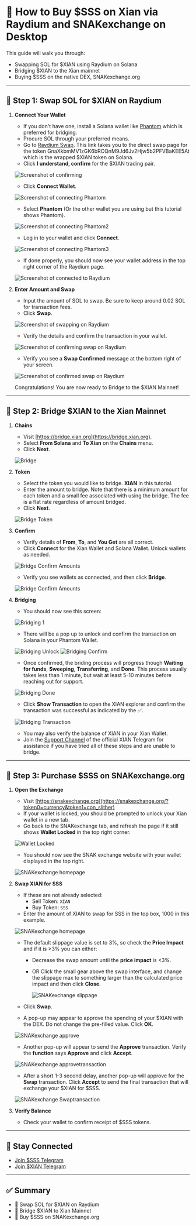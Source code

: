 # 💱 How to Buy $SSS on Xian via Raydium and SNAKexchange on Desktop

This guide will walk you through:

- Swapping SOL for $XIAN using Raydium on Solana
- Bridging $XIAN to the Xian mainnet
- Buying $SSS on the native DEX, SNAKexchange.org

---

## 🔄 Step 1: Swap SOL for $XIAN on Raydium

1. **Connect Your Wallet**  
   - If you don't have one, install a Solana wallet like [Phantom](https://phantom.app/) which is preferred for bridging.
   - Procure SOL through your preferred means.
   - Go to [Raydium Swap](https://raydium.io/swap/?inputMint=sol&outputMint=GnaXkbmMV1zGK6bRCQnM9Jd6Jv2Hjw5b2PFVBaKEE5At). This link takes you to the direct swap page for the token GnaXkbmMV1zGK6bRCQnM9Jd6Jv2Hjw5b2PFVBaKEE5At which is the wrapped $XIAN token on Solana.
   - Click **I understand, confirm** for the $XIAN trading pair.
   
   ![Screenshot of confirming](pictures/confirm_on_raydium.png)
   - Click **Connect Wallet**.

   ![Screenshot of connecting Phantom](pictures/connect_to_raydium.png)

   - Select **Phantom** (Or the other wallet you are using but this tutorial shows Phantom).
  
   ![Screenshot of connecting Phantom2](pictures/connect_to_raydium_2.png)

   - Log in to your wallet and click **Connect**.
  
   ![Screenshot of connecting Phantom3](pictures/connect_to_raydium_3.png)

   - If done properly, you should now see your wallet address in the top right corner of the Raydium page.
  
   ![Screenshot of connected to Raydium](pictures/connected_to_raydium.png)

2. **Enter Amount and Swap**  
   - Input the amount of SOL to swap. Be sure to keep around 0.02 SOL for transaction fees.
   - Click **Swap**.  
  
   ![Screenshot of swapping on Raydium](pictures/swap_raydium_1.png)
 
   - Verify the details and confirm the transaction in your wallet.

   ![Screenshot of confirming swap on Raydium](pictures/swap_raydium_2.png)

   - Verify you see a **Swap Confirmed** message at the bottom right of your screen.
  
   ![Screenshot of confirmed swap on Raydium](pictures/swap_raydium_3.png)

   Congratulations! You are now ready to Bridge to the $XIAN Mainnet!

---

## 🌉 Step 2: Bridge $XIAN to the Xian Mainnet

1. **Chains**  
   - Visit [https://bridge.xian.org](https://bridge.xian.org).
   - Select **From Solana** and **To Xian** on the **Chains** menu.
   - Click **Next**.

   ![Bridge](pictures/bridge_chains.png)

2. **Token**  
   - Select the token you would like to bridge. **XIAN** in this tutorial.
   - Enter the amount to bridge. Note that there is a minimum amount for each token and a small fee associated with using the bridge. The fee is a flat rate regardless of amount bridged.
   - Click **Next**.

   ![Bridge Token](pictures/bridge_token.png)

3. **Confirm**  
   - Verify details of **From**, **To**, and **You Get** are all correct.
   - Click **Connect** for the Xian Wallet and Solana Wallet. Unlock wallets as needed.
   
   ![Bridge Confirm Amounts](pictures/bridge_confirm1.png)

   - Verify you see wallets as connected, and then click **Bridge**.
  
   ![Bridge Confirm Amounts](pictures/bridge_confirm2.png)
   
4. **Bridging**
   - You should now see this screen:
  
   ![Bridging 1](pictures/bridging_1.png)

   - There will be a pop up to unlock and confirm the transaction on Solana in your Phantom Wallet. 
  
   ![Bridging Unlock](pictures/bridging_unlock.png) ![Bridging Confirm](pictures/bridging_confirm.png)

   - Once confirmed, the briding process will progress though **Waiting for funds**, **Sweeping**, **Transferring**, and **Done**. This process usually takes less than 1 minute, but wait at least 5-10 minutes before reaching out for support.
  
   ![Bridging Done](pictures/bridging_complete.png)

   - Click **Show Transaction** to open the XIAN explorer and confirm the transaction was successful as indicated by the ✅.
  
   ![Bridging Transaction](pictures/bridging_transaction.png)

   - You may also verify the balance of XIAN in your Xian Wallet.
   - Join the [Support Channel](https://t.me/xian_network/4611) of the official XIAN Telegram for assistance if you have tried all of these steps and are unable to bridge.

---

## 🐍 Step 3: Purchase $SSS on SNAKexchange.org

1. **Open the Exchange**  
   - Visit [https://snakexchange.org](https://snakexchange.org/?token0=currency&token1=con_slither)
   - If your wallet is locked, you should be prompted to unlock your Xian wallet in a new tab.
   - Go back to the SNAKexchange tab, and refresh the page if it still shows **Wallet Locked** in the top right corner.
  
   ![Wallet Locked](pictures/wallet_locked.png)
 
   - You should now see the SNAK exchange website with your wallet displayed in the top right.

   ![SNAKexchange homepage](pictures/swap_screen.png)

2. **Swap XIAN for SSS**  
   - If these are not already selected:
      - Sell Token: `XIAN`  
      - Buy Token: `SSS`  
   - Enter the amount of XIAN to swap for SSS in the top box, 1000 in this example.

   ![SNAKexchange homepage](pictures/swap_ex1.png)

    - The default slippage value is set to 3%, so check the **Price Impact** and if it is >3% you can either:
       - Decrease the swap amount until the **price impact** is <3%.
       - OR Click the small gear above the swap interface, and change the slippage max to something larger than the calculated price impact and then click **Close**.
     
         ![SNAKexchange slippage](pictures/slippage.png)

   - Click **Swap**.
   - A pop-up may appear to approve the spending of your $XIAN with the DEX. Do not change the pre-filled value. Click **OK**.
  
   ![SNAKexchange approve](pictures/approve1.png)

   - Another pop-up will appear to send the **Approve** transaction. Verify the **function** says **Approve** and click **Accept**.
  
   ![SNAKexchange approvetransaction](pictures/approve2.png)

   - After a short 1-3 second delay, another pop-up will approve for the **Swap** transaction. Click **Accept** to send the final transaction that will exchange your $XIAN for $SSS.

   ![SNAKexchange Swaptransaction](pictures/final.png)

3. **Verify Balance**  
   - Check your wallet to confirm receipt of $SSS tokens.

---

## 📢 Stay Connected

- [Join $SSS Telegram](https://t.me/slither_on_xian)  
- [Join $XIAN Telegram](https://t.me/xian_network)

---

## ✅ Summary

- 🔄 Swap SOL for $XIAN on Raydium  
- 🌉 Bridge $XIAN to Xian Mainnet  
- 🐍 Buy $SSS on SNAKexchange.org  


